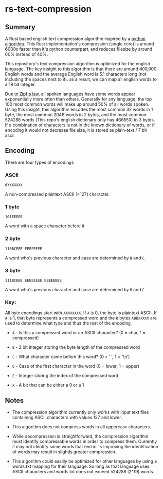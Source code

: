 # rs-text-compression

## Summary

A Rust based english text compression algorithm inspired by a [python algorithm](https://github.com/sloganking/text-compression). This Rust implementation's compression (single core) is around 6000x faster than it's python counterpart, and reduces filesize by around 60% instead of 40%.

This repository's text compression algorithm is optimized for the english language. The key insight to this algorithm is that there are around 400,000 English words and the average English word is 5.1 characters long (not including the spaces next to it). as a result, we can map all english words to a 19 bit integer.

Due to [Zipf's law](https://en.wikipedia.org/wiki/Zipf%27s_law), all spoken languages have some words appear exponentially more often than others. Generally for any language, the top 100 most common words will make up around 50% of all words spoken. Using this insight, this algorithm encodes the most common 32 words in 1 byte, the most common 2048 words in 2 bytes, and the most common 524288 words (This repo's english dictionary only has 466550) in 3 bytes. If a combination of characters is not in the known dictionary of words, or if encoding it would not decrease file size, it is stored as plain-text / 7 bit ascii.

## Encoding

There are four types of encodings

### ASCII
``0XXXXXXX``

A non-compressed plaintext ASCII (<127) character.

### 1 byte
``101EEEEE``

A word with a space character before it.

### 2 byte
``110BCEEE EEEEEEEE``

A word who's previous character and case are determined by ``B`` and ``C``.

### 3 byte
``111BCEEE EEEEEEEE EEEEEEEE``

A word who's previous character and case are determined by ``B`` and ``C``.

### Key:

All byte encodings start with ``AXXXXXXX``. If ``A`` is 0, the byte is plaintext ASCII. If ``A`` is 1, that byte represents a compressed word and the ``B`` bytes ``ABBXXXXX`` are used to determine what type and thus the rest of the encoding.

- ``A`` - Is this a compressed word or an ASCII character? (0 = char, 1 = compressed)

- ``B`` - 2 bit integer storing the byte length of the compressed word

- ``C`` - What character came before this word? (0 = ' ', 1 = '\n')

- ``D`` - Case of the first character in the word (0 = lower, 1 = upper)

- ``E`` - Integer storing the index of the compressed word

- ``X`` - A bit that can be either a 0 or a 1

## Notes

- The compression algorithm currently only works with input text files containing ASCII characters with values 127 and lower.

- This algorithm does not compress words in all uppercase characters.

- While decompression is straightforward, the compression algorithm must identify compressable words in order to compress them. Currently it may not identify some words that end in ``'s`` Improving the identification of words may result in slightly greater compression.

- This algorithm could easilly be optimized for other languages by using a words.txt mapping for their language. So long as that language uses ASCII characters and words.txt does not exceed 524288 (2^19) words.
